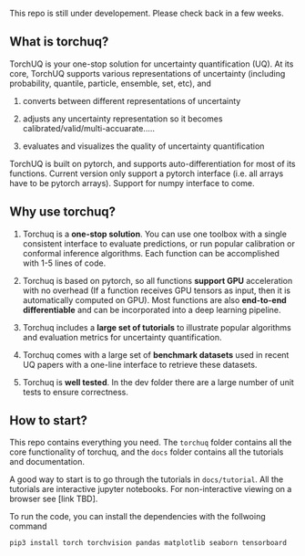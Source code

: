 This repo is still under developement.  Please check back in a few weeks. 

## What is torchuq?

TorchUQ is your one-stop solution for uncertainty quantification (UQ). At its core, TorchUQ supports various representations of uncertainty (including probability, quantile, particle, ensemble, set, etc), and 

1. converts between different representations of uncertainty 

2. adjusts any uncertainty representation so it becomes calibrated/valid/multi-accuarate..... 

3. evaluates and visualizes the quality of uncertainty quantification 

TorchUQ is built on pytorch, and supports auto-differentiation for most of its functions. Current version only support a pytorch interface (i.e. all arrays have to be pytorch arrays). Support for numpy interface to come. 


## Why use torchuq? 

1. Torchuq is a **one-stop solution**. You can use one toolbox with a single consistent interface to evaluate predictions, or run popular calibration or conformal inference algorithms. Each function can be accomplished with 1-5 lines of code. 

2. Torchuq is based on pytorch, so all functions **support GPU** acceleration with no overhead (If a function receives GPU tensors as input, then it is automatically computed on GPU). Most functions are also **end-to-end differentiable** and can be incorporated into a deep learning pipeline. 

3. Torchuq includes a **large set of tutorials** to illustrate popular algorithms and evaluation metrics for uncertainty quantification. 

4. Torchuq comes with a large set of **benchmark datasets** used in recent UQ papers with a one-line interface to retrieve these datasets.

5. Torchuq is **well tested**. In the dev folder there are a large number of unit tests to ensure correctness. 

## How to start? 

This repo contains everything you need. The ``torchuq`` folder contains all the core functionality of torchuq, and the ``docs`` folder contains all the tutorials and documentation. 

A good way to start is to go through the tutorials in ``docs/tutorial``. All the tutorials are interactive jupyter notebooks. For non-interactive viewing on a browser see [link TBD]. 

To run the code, you can install the dependencies with the follwoing command 

`` pip3 install torch torchvision pandas matplotlib seaborn tensorboard ``
